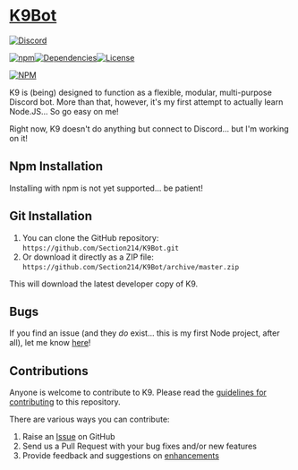 # [K9Bot](https://section214.com/product/k9bot)
[![Discord](https://img.shields.io/badge/discord-join%20chat-738BD7.svg)](https://discord.gg/0qQ3R3Db6fX8Q9i5)

[![npm](https://img.shields.io/npm/v/k9bot.svg)](https://www.npmjs.com/package/k9bot)[![Dependencies](https://david-dm.org/section214/k9bot.svg)](https://david-dm.org/section214/k9bot)[![License](https://img.shields.io/badge/license-GPL--2.0%2B-red.svg)](https://github.com/Section214/K9Bot/blob/master/license.txt)

[![NPM](https://nodei.co/npm/k9bot.png?downloads=true&stars=true)](https://nodei.co/npm/k9bot/)

K9 is (being) designed to function as a flexible, modular, multi-purpose Discord bot. More than that, however, it's my first attempt to actually learn Node.JS... So go easy on me!

Right now, K9 doesn't do anything but connect to Discord... but I'm working on it!

<!--More information can be found at [section214.com](https://section214.com/product/k9bot).-->

## Npm Installation

Installing with npm is not yet supported... be patient!

## Git Installation

1. You can clone the GitHub repository: `https://github.com/Section214/K9Bot.git`
2. Or download it directly as a ZIP file: `https://github.com/Section214/K9Bot/archive/master.zip`

This will download the latest developer copy of K9.

## Bugs

If you find an issue (and they _do_ exist... this is my first Node project, after all), let me know [here](https://github.com/Section214/K9Bot/issues?state=open)!

## Contributions
Anyone is welcome to contribute to K9. Please read the [guidelines for contributing](https://github.com/Section214/K9Bot/blob/master/contributing.md) to this repository.

There are various ways you can contribute:

1. Raise an [Issue](https://github.com/Section214/K9Bot/issues) on GitHub
2. Send us a Pull Request with your bug fixes and/or new features
3. Provide feedback and suggestions on [enhancements](https://github.com/Section214/K9Bot/issues?direction=desc&labels=Enhancement&page=1&sort=created&state=open)
